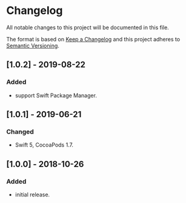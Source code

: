 # Changelog
All notable changes to this project will be documented in this file.

The format is based on [Keep a Changelog](http://keepachangelog.com/en/1.0.0/)
and this project adheres to [Semantic Versioning](http://semver.org/spec/v2.0.0.html).

## [1.0.2] - 2019-08-22

### Added
- support Swift Package Manager.

## [1.0.1] - 2019-06-21

### Changed
- Swift 5, CocoaPods 1.7.

## [1.0.0] - 2018-10-26

### Added
- initial release.
